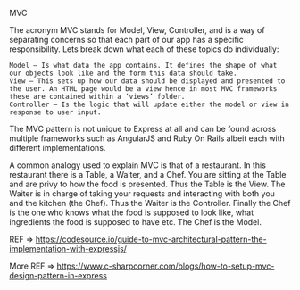 MVC

The acronym MVC stands for Model, View, Controller, and is a way of separating concerns so that each part of our app has a specific responsibility. Lets break down what each of these topics do individually:

    Model — Is what data the app contains. It defines the shape of what our objects look like and the form this data should take.
    View — This sets up how our data should be displayed and presented to the user. An HTML page would be a view hence in most MVC frameworks these are contained within a ‘views’ folder.
    Controller — Is the logic that will update either the model or view in response to user input.

The MVC pattern is not unique to Express at all and can be found across multiple frameworks such as AngularJS and Ruby On Rails albeit each with different implementations.

A common analogy used to explain MVC is that of a restaurant. In this restaurant there is a Table, a Waiter, and a Chef. You are sitting at the Table and are privy to how the food is presented. Thus the Table is the View. The Waiter is in charge of taking your requests and interacting with both you and the kitchen (the Chef). Thus the Waiter is the Controller. Finally the Chef is the one who knows what the food is supposed to look like, what ingredients the food is supposed to have etc. The Chef is the Model. 

REF => https://codesource.io/guide-to-mvc-architectural-pattern-the-implementation-with-expressjs/

More REF => https://www.c-sharpcorner.com/blogs/how-to-setup-mvc-design-pattern-in-express